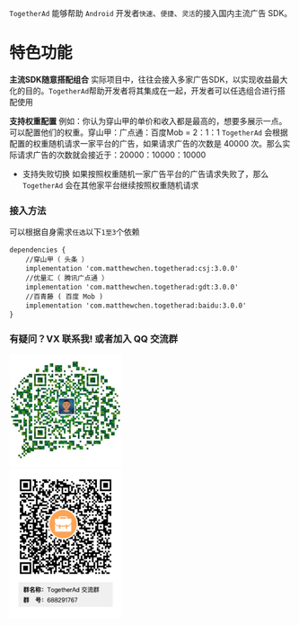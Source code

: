 ``TogetherAd`` 能够帮助 ``Android`` 开发者``快速``、``便捷``、``灵活``的接入国内主流广告 SDK。

# 特色功能
**主流SDK随意搭配组合**
实际项目中，往往会接入多家广告SDK，以实现收益最大化的目的。``TogetherAd``帮助开发者将其集成在一起，开发者可以任选组合进行搭配使用

**支持权重配置**
例如：你认为穿山甲的单价和收入都是最高的，想要多展示一点。可以配置他们的权重。穿山甲：广点通：百度Mob = 2：1：1
``TogetherAd`` 会根据配置的权重随机请求一家平台的广告，如果请求广告的次数是 40000 次。那么实际请求广告的次数就会接近于：20000：10000：10000

- 支持失败切换
如果按照权重随机一家广告平台的广告请求失败了，那么 ``TogetherAd`` 会在其他家平台继续按照权重随机请求

### 接入方法
可以根据自身需求``任选``以下``1至3``个依赖

```
dependencies {
    //穿山甲（ 头条 ）
    implementation 'com.matthewchen.togetherad:csj:3.0.0'
    //优量汇（ 腾讯广点通 ）
    implementation 'com.matthewchen.togetherad:gdt:3.0.0'
    //百青藤 ( 百度 Mob )
    implementation 'com.matthewchen.togetherad:baidu:3.0.0'
}
```
### 有疑问？VX 联系我! 或者加入 QQ 交流群
<img src="img/Wechat.jpeg"  height="200" width="200">
</br>
<img src="img/QQ.png"  height="265" width="200">